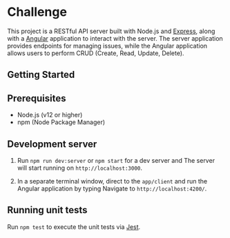 # Challenge

This project is a RESTful API server built with Node.js and [Express](https://expressjs.com/), along with a [Angular](https://angular.dev/) application to interact with the server. The server application provides endpoints for managing issues, while the Angular application allows users to perform CRUD (Create, Read, Update, Delete).

## Getting Started

## Prerequisites
- Node.js (v12 or higher)
- npm (Node Package Manager)

## Development server

1. Run `npm run dev:server` or `npm start` for a dev server and The server will start running on `http://localhost:3000`.

2. In a separate terminal window, direct to the `app/client` and run the Angular application by typing Navigate to `http://localhost:4200/`.


## Running unit tests

Run `npm test` to execute the unit tests via [Jest](https://jestjs.io/).
